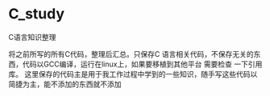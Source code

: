 # C_study
 C语言知识整理

将之前所写的所有C代码，整理后汇总。只保存C 语言相关代码，不保存无关的东西，代码以GCC编译，运行在linux上，如果要移植到其他平台 需要检查 一下引用 库。
这里保存的代码主是用于我工作过程中学到的一些知识，随手写这些代码以简捷为主，能不添加的东西就不添加
